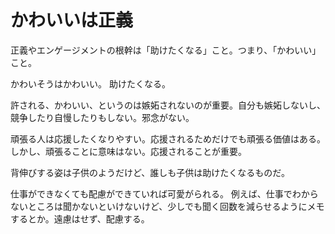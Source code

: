 # かわいいは正義

正義やエンゲージメントの根幹は「助けたくなる」こと。つまり、「かわいい」こと。

かわいそうはかわいい。
助けたくなる。

許される、かわいい、というのは嫉妬されないのが重要。自分も嫉妬しないし、競争したり自慢したりもしない。邪念がない。

頑張る人は応援したくなりやすい。応援されるためだけでも頑張る価値はある。しかし、頑張ることに意味はない。応援されることが重要。

背伸びする姿は子供のようだけど、誰しも子供は助けたくなるものだ。

仕事ができなくても配慮ができていれば可愛がられる。
例えば、仕事でわからないところは聞かないといけないけど、少しでも聞く回数を減らせるようにメモするとか。遠慮はせず、配慮する。
